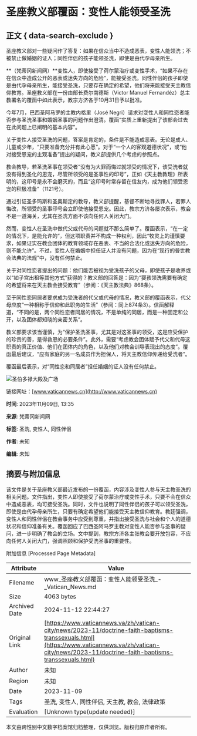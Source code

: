 # 圣座教义部覆函：变性人能领受圣洗

## 正文 { data-search-exclude }


圣座教义部对一些疑问作了答复：如果在信众当中不造成恶表，变性人能领洗；不被禁止做婚姻的证人；同性伴侣的孩子能领圣洗，即使是由代孕母亲所生。

**（梵蒂冈新闻网）**变性人，即使接受了荷尔蒙治疗或变性手术，“如果不存在在信众中造成公开的恶表或迷失方向的危险”，能接受圣洗。同性伴侣的孩子即使是由代孕母亲所生，能接受圣洗，只要存在确定的希望，他们将来能接受天主教信仰教育。圣座教义部在一份由部长费尔南德斯（Victor Manuel Fernandéz）总主教署名的覆函中如此表示，教宗方济各于10月31日予以批准。

今年7月，巴西圣阿马罗的主教内格里（José Negri）请求对变性人和同性恋者能否参与圣洗圣事和婚姻圣事的问题作出澄清。覆函“实质上重新提出了该部会过去在此问题上已阐明的基本内容”。

关于变性人接受圣洗的问题，答案是肯定的，条件是不能造成恶表。无论是成人、儿童或少年，“只要准备充分并有此心愿”。对于“一个人的客观道德状况”，或“他对接受恩宠的主观准备”提出的疑问，教义部提供几个考虑的参照点。

教会教导，若圣洗圣事在领受者“没有为大罪而悔过就领受的情况下，该受洗者就没有得到圣化的恩宠，尽管所领受的是圣事性的印号”，正如《天主教教理》所表明的，这印号是永不会磨灭的，而且“这印号时常存留在信友内，成为他们领受恩宠的积极准备”（1121号）。

通过引证圣多玛斯和圣奥斯定的教导，教义部提醒，基督不断地寻找罪人，若罪人悔改，所领受的圣事印号会立即使他接受恩宠。因此，教宗方济各屡次表示，教会不是一道海关，尤其在圣洗方面不该向任何人关闭大门。

然而，变性人在圣洗中做代父或代母的问题就不那么简单了。覆函表示，“在一定的情况下，是能允许的”，但这项职责并不构成一种权利，因此“牧灵上的谨慎要求，如果证实在教会团体的教育领域存在恶表、不当的合法化或迷失方向的危险，则不能允许”。不过，变性人在婚姻中担任证人并没有问题，因为在“现行的普世教会法典的法规”中，没有任何禁止。

关于对同性恋者提出的问题：他们能否被视为受洗孩子的父母，即使孩子是收养或以“如子宫出租等其他方式”获得的？教义部的回答是：因为“婴孩领洗需要有确定的希望将来在天主教会接受教育”（参阅：《天主教法典》868条）。

至于同性恋同居者要求成为受洗者的代父或代母的情况，教义部的覆函表示，代父母应度“一种相称于信仰和此职务的生活”（参阅：同上874条3）。信函解释道，“不同的是，两个同性恋者同居的情况，不是单纯的同居，而是一种固定和公开，以及团体都知晓的亲密关系”。

教义部要求该当谨慎，为“保护圣洗圣事，尤其是对这圣事的领受，这是应受保护的珍贵的善，是得救恩的必要条件”。此外，需要“考虑教会团体赋予代父和代母这职责的真正价值、他们在团体内的角色，以及他们对教会训导表现出的态度”。覆函最后建议，“应有家庭的另一名成员作为担保人，将天主教信仰传递给受洗者”。

覆函最后表示，对“同性恋和同居者”担任婚姻的证人没有任何禁止。

![圣伯多禄大殿及广场](/content/dam/vaticannews/multimedia/2020/03/14/rome-4031803.jpg/_jcr_content/renditions/cq5dam.thumbnail.cropped.750.422.jpeg)

链接网址：[www.vaticannews.cn](http://www.vaticannews.cn)

**时间**: 2023年11月09日, 13:35

**来源**: 梵蒂冈新闻网

**标签**: 圣洗, 变性人, 同性伴侣

**作者**: 未知

**编辑**: 未知

## 摘要与附加信息

<!-- tcd_abstract -->
该文件是关于圣座教义部最近发布的一份覆函，内容涉及变性人参与天主教圣洗的相关问题。文件指出，变性人即使接受了荷尔蒙治疗或变性手术，只要不会在信众中造成恶表，均可接受圣洗。同时，文件也说明了同性伴侣的孩子可以领受圣洗，即使是由代孕母亲所生，只要有确定希望他们能接受天主教信仰教育。教廷强调，变性人和同性伴侣在教会事务中应受到尊重，并指出接受圣洗与社会和个人的道德状况和信仰准备有关。覆函回应了巴西圣阿马罗主教对变性人能否参与圣事的疑问，进一步明确了教会的立场。文中提到，教宗方济各主张教会要开放包容，不应向任何人关闭大门，强调照顾和保护受洗圣事的重要性。
<!-- tcd_abstract_end -->

附加信息 [Processed Page Metadata]

| Attribute       | Value                                  |
|-----------------|----------------------------------------|
| Filename        | www_圣座教义部覆函：变性人能领受圣洗_-_Vatican_News.md                             |
| Size            | 4063 bytes                           |
| Archived Date   | 2024-11-12 22:44:27                             |
| Original Link   | [https://www.vaticannews.va/zh/vatican-city/news/2023-11/doctrine-faith-baptisms-transsexuals.html](https://www.vaticannews.va/zh/vatican-city/news/2023-11/doctrine-faith-baptisms-transsexuals.html)                       |
| Author          | 未知                               |
| Region          | 未知                               |
| Date            | 2023-11-09                                 |
| Tags            | 圣洗, 变性人, 同性伴侣, 天主教, 教会, 法律政策                                 |
| Evaluation            | [Unknown type(update needed)]                                 |
<!-- tcd_table_end -->

本文由跨性别中文数字档案馆归档整理，仅供浏览。版权归原作者所有。
